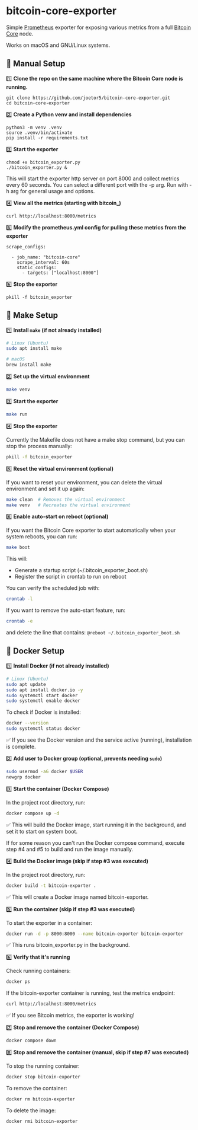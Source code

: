 # bitcoin-core-exporter

Simple [Prometheus](https://prometheus.io/) exporter for exposing various metrics from a full [Bitcoin Core](https://bitcoincore.org/) node.

Works on macOS and GNU/Linux systems.

## :hammer: Manual Setup

:one: **Clone the repo on the same machine where the Bitcoin Core node is running.**
```
git clone https://github.com/joetor5/bitcoin-core-exporter.git
cd bitcoin-core-exporter
```

:two: **Create a Python venv and install dependencies**
```
python3 -m venv .venv
source .venv/bin/activate
pip install -r requirements.txt
```

:three: **Start the exporter**
```
chmod +x bitcoin_exporter.py
./bitcoin_exporter.py &
```

This will start the exporter http server on port 8000 and collect metrics every 60 seconds. You can select a different port with the -p arg. Run with -h arg for general usage and options.

:four: **View all the metrics (starting with bitcoin_)**
```
curl http://localhost:8000/metrics

```
:five: **Modify the prometheus.yml config for pulling these metrics from the exporter**
```
scrape_configs:

  - job_name: "bitcoin-core"
    scrape_interval: 60s
    static_configs:
      - targets: ["localhost:8000"]

```

:six: **Stop the exporter**
```
pkill -f bitcoin_exporter
```


## :wrench: Make Setup

:one: **Install `make` (if not already installed)**
```sh
# Linux (Ubuntu)
sudo apt install make 

# macOS
brew install make      
```

:two: **Set up the virtual environment**
```sh
make venv
```

:three: **Start the exporter**
```sh
make run
```

:four: **Stop the exporter**

Currently the Makefile does not have a make stop command, but you can stop the process manually:
```sh
pkill -f bitcoin_exporter
```

:five: **Reset the virtual environment (optional)**

If you want to reset your environment, you can delete the virtual environment and set it up again:
```sh
make clean  # Removes the virtual environment
make venv   # Recreates the virtual environment
```

:six: **Enable auto-start on reboot (optional)**

If you want the Bitcoin Core exporter to start automatically when your system reboots, you can run:

```sh
make boot
```

This will:
* Generate a startup script (~/.bitcoin_exporter_boot.sh)
* Register the script in crontab to run on reboot

You can verify the scheduled job with:
```sh
crontab -l
```

If you want to remove the auto-start feature, run:
```sh
crontab -e
```

and delete the line that contains: `@reboot ~/.bitcoin_exporter_boot.sh`


## :whale: Docker Setup

:one: **Install Docker (if not already installed)**
```sh
# Linux (Ubuntu)
sudo apt update
sudo apt install docker.io -y
sudo systemctl start docker
sudo systemctl enable docker
```

To check if Docker is installed:
```sh
docker --version
sudo systemctl status docker
```
:white_check_mark: If you see the Docker version and the service active (running), installation is complete.

:two: **Add user to Docker group (optional, prevents needing `sudo`)**
```sh
sudo usermod -aG docker $USER
newgrp docker
```

:three: **Start the container (Docker Compose)**

In the project root directory, run:
```sh
docker compose up -d
```
:white_check_mark: This will build the Docker image, start running it in the background, and set it to start on system boot.

If for some reason you can't run the Docker compose command, execute step #4 and #5 to build and run the image manually.

:four: **Build the Docker image (skip if step #3 was executed)**

In the project root directory, run:
```sh
docker build -t bitcoin-exporter .
```
:white_check_mark: This will create a Docker image named bitcoin-exporter.

:five: **Run the container (skip if step #3 was executed)**

To start the exporter in a container:
```sh
docker run -d -p 8000:8000 --name bitcoin-exporter bitcoin-exporter
```
:white_check_mark: This runs bitcoin_exporter.py in the background.

:six: **Verify that it's running**

Check running containers:
```sh
docker ps
```
If the bitcoin-exporter container is running, test the metrics endpoint:
```sh
curl http://localhost:8000/metrics
```
:white_check_mark: If you see Bitcoin metrics, the exporter is working!

:seven: **Stop and remove the container (Docker Compose)**

```sh
docker compose down
```

:eight: **Stop and remove the container (manual, skip if step #7 was executed)**

To stop the running container:
```sh
docker stop bitcoin-exporter
```
To remove the container:
```sh
docker rm bitcoin-exporter
```
To delete the image:
```sh
docker rmi bitcoin-exporter
```
